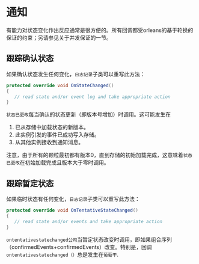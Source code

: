 # 通知

有能力对状态变化作出反应通常是很方便的。所有回调都受orleans的基于轮换的保证的约束；另请参见关于并发保证的一节。

## 跟踪确认状态

如果确认状态发生任何变化，`日志记录`子类可以重写此方法：

```csharp
protected override void OnStateChanged()
{
   // read state and/or event log and take appropriate action
}
```

`状态已更改`每当确认的状态更新（即版本号增加）时调用。这可能发生在

1.  已从存储中加载状态的新版本。
2.  此实例引发的事件已成功写入存储。
3.  从其他实例接收到通知消息。

注意，由于所有的颗粒最初都有版本0，直到存储的初始加载完成，这意味着`状态已更改`在初始加载完成且版本大于零时调用。

## 跟踪暂定状态

如果临时状态有任何变化，`日志记录`子类可以重写此方法：

```csharp
protected override void OnTentativeStateChanged()
{
   // read state and/or events and take appropriate action
}
```

`ontentativestatechanged公司`当暂定状态改变时调用，即如果组合序列（confirmedEvents+confirmedEvents）改变。特别是，回调`ontentativestatechanged（）`总是发生在`葡萄干`.
